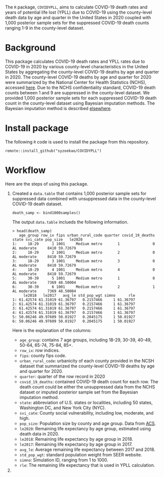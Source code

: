 The `R` package, `COVIDYPLL`, aims to calculate COVID-19 death rates and years of potential life lost (YPLL) due to COVID-19 using the county-level death data by age and quarter in the United States in 2020 coupled with 1,000 posterior sample sets for the suppressed COVID-19 death counts ranging 1-9 in the county-level dataset. 

# Background

This package calculates COVID-19 death rates and YPLL rates due to COVID-19 in 2020 by various county-level characteristics in the United States by aggregating the county-level COVID-19 deaths by age and quarter in 2020. The county-level COVID-19 deaths by age and quarter for 2020 were summarized by the National Center for Health Statistics (NCHS), accessed [here](https://data.cdc.gov/NCHS/AH-Provisional-COVID-19-Deaths-by-Quarter-County-a/ypxr-mz8e). Due to the NCHS confidentiality standard, COVID-19 death counts between 1 and 9 are suppressed in the county-level dataset. We provided 1,000 posterior sample sets for each suppressed COVID-19 death count in the county-level dataset using Bayesian imputation methods. The Bayesian imputation method is described [elsewhere](). 

# Install package

The following `R` code is used to install the package from this repository. 

```
remote::install_github("syzoekao/COVIDYPLL")
```

# Workflow 

Here are the steps of using this package. 

1. Created a `data.table` that contains 1,000 posterior sample sets for suppressed data combined with unsuppressed data in the county-level COVID-19 death dataset. 

    ```
    death_samp <- bind1000samples()
    ```
    
    The output `data.table` inclueds the following information. 
    
    ```
    > head(death_samp)
       age_group row_ix fips urban_rural_code quarter covid_19_deaths state svi_cate pop_size   le2020
    1:     18-29      1 1001     Medium metro       1               0    AL moderate     8410 59.72679
    2:     18-29      2 1001     Medium metro       2               0    AL moderate     8410 59.72679
    3:     18-29      3 1001     Medium metro       3               0    AL moderate     8410 59.72679
    4:     18-29      4 1001     Medium metro       4               0    AL moderate     8410 59.72679
    5:     30-39      5 1001     Medium metro       1               0    AL moderate     7369 48.50004
    6:     30-39      6 1001     Medium metro       2               1    AL moderate     7369 48.50004
         le2018   le2017   avg_le std_pop_wgt simno      rle
    1: 61.42574 61.31019 61.36797   0.2157466     1 61.36797
    2: 61.42574 61.31019 61.36797   0.2157466     1 61.36797
    3: 61.42574 61.31019 61.36797   0.2157466     1 61.36797
    4: 61.42574 61.31019 61.36797   0.2157466     1 61.36797
    5: 50.06246 49.97609 50.01927   0.2045175     1 50.01927
    6: 50.06246 49.97609 50.01927   0.2045175     1 50.01927
    ```
    
    Here is the explanation of the columns: 
    
      * `age_group`: contains 7 age groups, including 18-29, 30-39, 40-49, 50-64, 65-74, 75-84, 85+. 
      * `row_ix`: row indices. 
      * `fips`: county fips code. 
      * `urban_rural_code`: urbanicity of each county provided in the NCSH dataset that summarized the county-level COVID-19 deaths by age and quarter for 2020. 
      * `quarter`: quarter of the row record in 2020
      * `covid_19_deaths`: contained COVID-19 death count for each row. The death count could be either the unsuppressed data from the NCHS dataset or imputed posterior sample set from the Bayesian imputation method. 
      * `state`: abbreviation of U.S. states or localities, including 50 states, Washington DC, and New York City (NYC).  
      * `svi_cate`: County social vulnerability, including low, moderate, and high. 
      * `pop_size`: Population size by county and age group. Data from [ACS](https://data.census.gov/cedsci/table?t=Populations%20and%20People&g=0100000US.050000_0500000US22033,22071,22087,22095&tid=ACSST5Y2019.S0101&hidePreview=true). 
      * `le2020`: Remaining life expectancy by age group, estimated using death data in 2020. 
      * `le2018`: Remaining life expectancy by age group in 2018. 
      * `le2017`: Remaining life expectancy by age group in 2017.
      * `avg_le`: Average remaining life expectancy between 2017 and 2018. 
      * `std_pop_wgt`: standard population weight from SEER website. 
      * `simno`: Simulation ID, ranging from 1 to 1000. 
      * `rle`: The remaining life expectancy that is used in YPLL calculation. 

2. 









